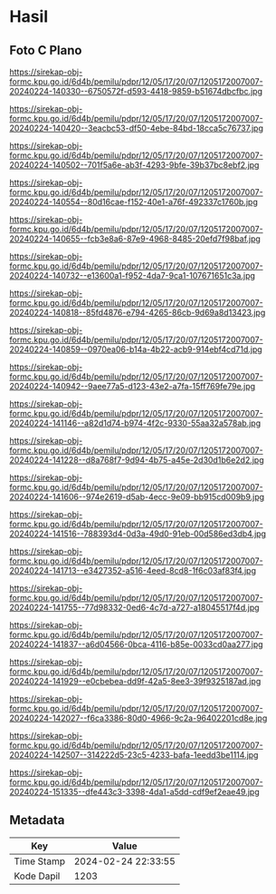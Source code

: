 # Hasil

## Foto C Plano

https://sirekap-obj-formc.kpu.go.id/6d4b/pemilu/pdpr/12/05/17/20/07/1205172007007-20240224-140330--6750572f-d593-4418-9859-b51674dbcfbc.jpg

https://sirekap-obj-formc.kpu.go.id/6d4b/pemilu/pdpr/12/05/17/20/07/1205172007007-20240224-140420--3eacbc53-df50-4ebe-84bd-18cca5c76737.jpg

https://sirekap-obj-formc.kpu.go.id/6d4b/pemilu/pdpr/12/05/17/20/07/1205172007007-20240224-140502--701f5a6e-ab3f-4293-9bfe-39b37bc8ebf2.jpg

https://sirekap-obj-formc.kpu.go.id/6d4b/pemilu/pdpr/12/05/17/20/07/1205172007007-20240224-140554--80d16cae-f152-40e1-a76f-492337c1760b.jpg

https://sirekap-obj-formc.kpu.go.id/6d4b/pemilu/pdpr/12/05/17/20/07/1205172007007-20240224-140655--fcb3e8a6-87e9-4968-8485-20efd7f98baf.jpg

https://sirekap-obj-formc.kpu.go.id/6d4b/pemilu/pdpr/12/05/17/20/07/1205172007007-20240224-140732--e13600a1-f952-4da7-9ca1-107671651c3a.jpg

https://sirekap-obj-formc.kpu.go.id/6d4b/pemilu/pdpr/12/05/17/20/07/1205172007007-20240224-140818--85fd4876-e794-4265-86cb-9d69a8d13423.jpg

https://sirekap-obj-formc.kpu.go.id/6d4b/pemilu/pdpr/12/05/17/20/07/1205172007007-20240224-140859--0970ea06-b14a-4b22-acb9-914ebf4cd71d.jpg

https://sirekap-obj-formc.kpu.go.id/6d4b/pemilu/pdpr/12/05/17/20/07/1205172007007-20240224-140942--9aee77a5-d123-43e2-a7fa-15ff769fe79e.jpg

https://sirekap-obj-formc.kpu.go.id/6d4b/pemilu/pdpr/12/05/17/20/07/1205172007007-20240224-141146--a82d1d74-b974-4f2c-9330-55aa32a578ab.jpg

https://sirekap-obj-formc.kpu.go.id/6d4b/pemilu/pdpr/12/05/17/20/07/1205172007007-20240224-141228--d8a768f7-9d94-4b75-a45e-2d30d1b6e2d2.jpg

https://sirekap-obj-formc.kpu.go.id/6d4b/pemilu/pdpr/12/05/17/20/07/1205172007007-20240224-141606--974e2619-d5ab-4ecc-9e09-bb915cd009b9.jpg

https://sirekap-obj-formc.kpu.go.id/6d4b/pemilu/pdpr/12/05/17/20/07/1205172007007-20240224-141516--788393d4-0d3a-49d0-91eb-00d586ed3db4.jpg

https://sirekap-obj-formc.kpu.go.id/6d4b/pemilu/pdpr/12/05/17/20/07/1205172007007-20240224-141713--e3427352-a516-4eed-8cd8-1f6c03af83f4.jpg

https://sirekap-obj-formc.kpu.go.id/6d4b/pemilu/pdpr/12/05/17/20/07/1205172007007-20240224-141755--77d98332-0ed6-4c7d-a727-a18045517f4d.jpg

https://sirekap-obj-formc.kpu.go.id/6d4b/pemilu/pdpr/12/05/17/20/07/1205172007007-20240224-141837--a6d04566-0bca-4116-b85e-0033cd0aa277.jpg

https://sirekap-obj-formc.kpu.go.id/6d4b/pemilu/pdpr/12/05/17/20/07/1205172007007-20240224-141929--e0cbebea-dd9f-42a5-8ee3-39f9325187ad.jpg

https://sirekap-obj-formc.kpu.go.id/6d4b/pemilu/pdpr/12/05/17/20/07/1205172007007-20240224-142027--f6ca3386-80d0-4966-9c2a-96402201cd8e.jpg

https://sirekap-obj-formc.kpu.go.id/6d4b/pemilu/pdpr/12/05/17/20/07/1205172007007-20240224-142507--314222d5-23c5-4233-bafa-1eedd3be1114.jpg

https://sirekap-obj-formc.kpu.go.id/6d4b/pemilu/pdpr/12/05/17/20/07/1205172007007-20240224-151335--dfe443c3-3398-4da1-a5dd-cdf9ef2eae49.jpg


## Metadata

| Key        | Value               |
| ---------- | ------------------- |
| Time Stamp | 2024-02-24 22:33:55 |
| Kode Dapil | 1203                |



